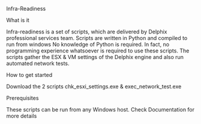 
Infra-Readiness

What is it

Infra-readiness  is a set of scripts, which are delivered by Delphix professional services team. Scripts are written in Python and compiled to run from windows
No knowledge of Python is required. In fact, no programming experience whatsoever is required to use these scripts. The scripts gather the ESX & VM settings of the Delphix engine and also run automated 
network tests.

How to get started

Download the 2 scripts chk_esxi_settings.exe & exec_network_test.exe 

Prerequisites

These scripts can be run from any Windows host. Check Documentation for more details 

